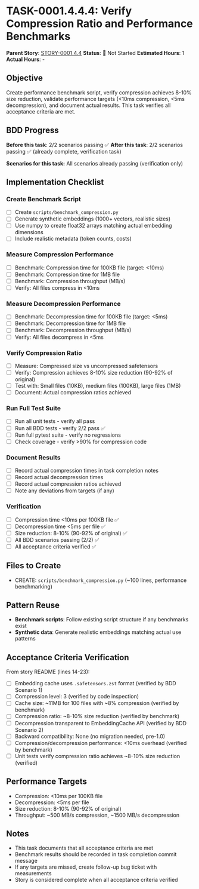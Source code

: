 # TASK-0001.4.4.4: Verify Compression Ratio and Performance Benchmarks

**Parent Story**: [STORY-0001.4.4](README.md)
**Status**: 🔵 Not Started
**Estimated Hours**: 1
**Actual Hours**: -

## Objective

Create performance benchmark script, verify compression achieves 8-10% size reduction, validate performance targets (<10ms compression, <5ms decompression), and document actual results. This task verifies all acceptance criteria are met.

## BDD Progress

**Before this task**: 2/2 scenarios passing ✅
**After this task**: 2/2 scenarios passing ✅ (already complete, verification task)

**Scenarios for this task:** All scenarios already passing (verification only)

## Implementation Checklist

### Create Benchmark Script
- [ ] Create `scripts/benchmark_compression.py`
- [ ] Generate synthetic embeddings (1000+ vectors, realistic sizes)
- [ ] Use numpy to create float32 arrays matching actual embedding dimensions
- [ ] Include realistic metadata (token counts, costs)

### Measure Compression Performance
- [ ] Benchmark: Compression time for 100KB file (target: <10ms)
- [ ] Benchmark: Compression time for 1MB file
- [ ] Benchmark: Compression throughput (MB/s)
- [ ] Verify: All files compress in <10ms

### Measure Decompression Performance
- [ ] Benchmark: Decompression time for 100KB file (target: <5ms)
- [ ] Benchmark: Decompression time for 1MB file
- [ ] Benchmark: Decompression throughput (MB/s)
- [ ] Verify: All files decompress in <5ms

### Verify Compression Ratio
- [ ] Measure: Compressed size vs uncompressed safetensors
- [ ] Verify: Compression achieves 8-10% size reduction (90-92% of original)
- [ ] Test with: Small files (10KB), medium files (100KB), large files (1MB)
- [ ] Document: Actual compression ratios achieved

### Run Full Test Suite
- [ ] Run all unit tests - verify all pass
- [ ] Run all BDD tests - verify 2/2 pass ✅
- [ ] Run full pytest suite - verify no regressions
- [ ] Check coverage - verify >90% for compression code

### Document Results
- [ ] Record actual compression times in task completion notes
- [ ] Record actual decompression times
- [ ] Record actual compression ratios achieved
- [ ] Note any deviations from targets (if any)

### Verification
- [ ] Compression time <10ms per 100KB file ✅
- [ ] Decompression time <5ms per file ✅
- [ ] Size reduction: 8-10% (90-92% of original) ✅
- [ ] All BDD scenarios passing (2/2) ✅
- [ ] All acceptance criteria verified ✅

## Files to Create

- CREATE: `scripts/benchmark_compression.py` (~100 lines, performance benchmarking)

## Pattern Reuse

- **Benchmark scripts**: Follow existing script structure if any benchmarks exist
- **Synthetic data**: Generate realistic embeddings matching actual use patterns

## Acceptance Criteria Verification

From story README (lines 14-23):

- [ ] Embedding cache uses `.safetensors.zst` format (verified by BDD Scenario 1)
- [ ] Compression level: 3 (verified by code inspection)
- [ ] Cache size: ~11MB for 100 files with ~8% compression (verified by benchmark)
- [ ] Compression ratio: ~8-10% size reduction (verified by benchmark)
- [ ] Decompression transparent to EmbeddingCache API (verified by BDD Scenario 2)
- [ ] Backward compatibility: None (no migration needed, pre-1.0)
- [ ] Compression/decompression performance: <10ms overhead (verified by benchmark)
- [ ] Unit tests verify compression ratio achieves ~8-10% size reduction (verified)

## Performance Targets

- Compression: <10ms per 100KB file
- Decompression: <5ms per file
- Size reduction: 8-10% (90-92% of original)
- Throughput: ~500 MB/s compression, ~1500 MB/s decompression

## Notes

- This task documents that all acceptance criteria are met
- Benchmark results should be recorded in task completion commit message
- If any targets are missed, create follow-up bug ticket with measurements
- Story is considered complete when all acceptance criteria verified
